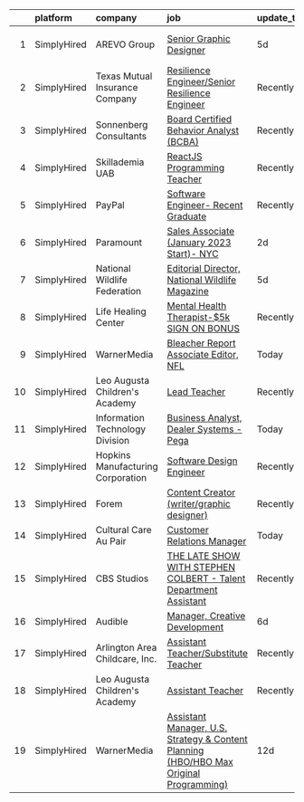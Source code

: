 

|    | platform    | company                           | job                                                                                                                                                                                                     | update_time   | location                  |
|---:|:------------|:----------------------------------|:--------------------------------------------------------------------------------------------------------------------------------------------------------------------------------------------------------|:--------------|:--------------------------|
|  1 | SimplyHired | AREVO Group                       | [Senior Graphic Designer](https://www.simplyhired.com/job/hdWDbhNHuDWe1xFLNdPHVn6tGAe6wxz3aUX6AZYLY7W-aw1QfXzHSg?q=creative+programming)                                                                | 5d            | North Wilkesboro, NC      |
|  2 | SimplyHired | Texas Mutual Insurance Company    | [Resilience Engineer/Senior Resilience Engineer](https://www.simplyhired.com/job/2BYBTRWYnzbmuC_Hcvlnh8ozywtr7L6J9DN0uzrcb0dFCx-21T1KEQ?q=creative+programming)                                         | Recently      | Austin, TX                |
|  3 | SimplyHired | Sonnenberg Consultants            | [Board Certified Behavior Analyst (BCBA)](https://www.simplyhired.com/job/0kQw23f5CLTVkNFoOh1s6HUM_w8GN1czFGKSxalgSxBvsfZSk47TmQ?q=creative+programming)                                                | Recently      | Racine, WI                |
|  4 | SimplyHired | Skillademia UAB                   | [ReactJS Programming Teacher](https://www.simplyhired.com/job/agBSJ5rKiv-kixfY3OVLMgIyPDxXxwjULooG1Dl-mntVcDxnweBN5g?q=creative+programming)                                                            | Recently      | Remote                    |
|  5 | SimplyHired | PayPal                            | [Software Engineer- Recent Graduate](https://www.simplyhired.com/job/4UvOXhqQDv5KO0OetAIGwkU58bEYBgKabyfFnwLFoldOuKNot7Zn6g?q=creative+programming)                                                     | Recently      | New York, NY +6 locations |
|  6 | SimplyHired | Paramount                         | [Sales Associate (January 2023 Start)- NYC](https://www.simplyhired.com/job/bucb5Np-3o1tmFLsJMdBM4byQ-PIMBJw0x-u-ImsD5EpZ4sycfEKgg?q=creative+programming)                                              | 2d            | New York, NY +1 location  |
|  7 | SimplyHired | National Wildlife Federation      | [Editorial Director, National Wildlife Magazine](https://www.simplyhired.com/job/CHHues1KnRb4AzxVgT2NLPxCRtBSDyUDPGszN2-YVbAL8NfNLiNT4A?q=creative+programming)                                         | 5d            | Reston, VA                |
|  8 | SimplyHired | Life Healing Center               | [Mental Health Therapist-$5k SIGN ON BONUS](https://www.simplyhired.com/job/DjFyfiy8i_4RG34YO0uoXBeWgvYYmbNqTtG8QxAFGO_kJ7lHYdadgQ?q=creative+programming)                                              | Recently      | Santa Fe, NM              |
|  9 | SimplyHired | WarnerMedia                       | [Bleacher Report Associate Editor, NFL](https://www.simplyhired.com/job/t7quu9KmuomlqARkfq_Yjia-A1fX_nIv79_ZPSdO6rYU3ELcrSoPmQ?q=creative+programming)                                                  | Today         | New York, NY              |
| 10 | SimplyHired | Leo Augusta Children's Academy    | [Lead Teacher](https://www.simplyhired.com/job/qrWsh98N2DcrNxufHHRcHfT6LRj9MdV4F2biisEvdrBk3rpMRGb0jg?q=creative+programming)                                                                           | Recently      | Blooming Prairie, MN      |
| 11 | SimplyHired | Information Technology Division   | [Business Analyst, Dealer Systems - Pega](https://www.simplyhired.com/job/goqNsijBEEoPgNv_pIA0Tj3lbI9JEjP-ASkIDtPgfggzSPm4d9Xmow?q=creative+programming)                                                | Today         | Renton, WA                |
| 12 | SimplyHired | Hopkins Manufacturing Corporation | [Software Design Engineer](https://www.simplyhired.com/job/qY8slYaw9wD2ocnPC4HaJoxOS535kfd1g9te5vVup0OD4IWDFxIROg?q=creative+programming)                                                               | Recently      | Emporia, KS               |
| 13 | SimplyHired | Forem                             | [Content Creator (writer/graphic designer)](https://www.simplyhired.com/job/tQM1p8x1Dhtb6mQ64awD98pi1Ga1PZPjeqysZzkmH6_mWbXodJok9g?q=creative+programming)                                              | Recently      | Remote                    |
| 14 | SimplyHired | Cultural Care Au Pair             | [Customer Relations Manager](https://www.simplyhired.com/job/SuM_hBUxYCO8m9rkRJYJeumWlQGX4ECW5JSMy98Y26llZ4qlAXHq8Q?q=creative+programming)                                                             | Today         | Remote                    |
| 15 | SimplyHired | CBS Studios                       | [THE LATE SHOW WITH STEPHEN COLBERT - Talent Department Assistant](https://www.simplyhired.com/job/WuZ93WQ5NuQTyyXLNWhmty80n5DF_MQqaWiOpdne-Wn8jT4fbQYNFQ?q=creative+programming)                       | Recently      | New York, NY              |
| 16 | SimplyHired | Audible                           | [Manager, Creative Development](https://www.simplyhired.com/job/skIVEw3HDWKvNJVP4fBQrUZY_HT-1jgUiIdFPSuTXp5FqI0Bi2WhOQ?q=creative+programming)                                                          | 6d            | Culver City, CA           |
| 17 | SimplyHired | Arlington Area Childcare, Inc.    | [Assistant Teacher/Substitute Teacher](https://www.simplyhired.com/job/hEpvGaDt-5KWjruezo7WtjiN-xguY31ZaF-MySdjl3YI7Bx6JXbtwQ?q=creative+programming)                                                   | Recently      | Arlington, VT             |
| 18 | SimplyHired | Leo Augusta Children's Academy    | [Assistant Teacher](https://www.simplyhired.com/job/tdJQEmcFZppZD6_MbbxUDHu69xuye7V2dKaAOmw11j8KTsN-ZJQbRA?q=creative+programming)                                                                      | Recently      | Blooming Prairie, MN      |
| 19 | SimplyHired | WarnerMedia                       | [Assistant Manager, U.S. Strategy & Content Planning (HBO/HBO Max Original Programming)](https://www.simplyhired.com/job/cVJ6asjtJyUqSuIKKzKGV2_QXyzpohCnljOwcJePGPtr0ILROUWSig?q=creative+programming) | 12d           | New York, NY              |